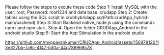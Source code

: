 Please follow the steps to excute these code
Step 1: Install MySQL with the user: root, Password: root1234 and data base: crudapp
Step 2: Create tables using the SQL script in crubhybridapp.sql(Path:crudApp_hybrid-main/backend)
Step 3: Start Backend native_node.js using the commands npm i and npm start.
Step 4: Open the folder CRUDApp_Android in the android studio
Step 5: Start the App Stimulation in the android studio



https://github.com/mvppavankumar/CRUDApp_Android/assets/156979120/13e327b5-7a8c-4f47-b30a-44d789969578

